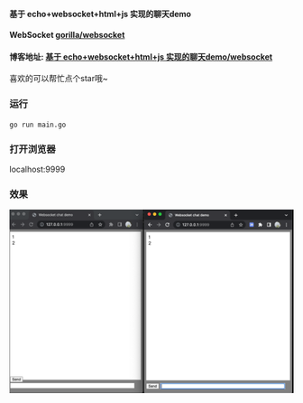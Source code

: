 #### 基于 echo+websocket+html+js 实现的聊天demo

#### WebSocket  <a href="https://github.com/gorilla/websocket" target="_blank">gorilla/websocket</a>
#### 博客地址: <a href="http://blog.caixiaoxin.cn/?p=705" target="_blank">基于 echo+websocket+html+js 实现的聊天demo/websocket</a>
喜欢的可以帮忙点个star哦~



### 运行

```shell
go run main.go
```

### 打开浏览器

localhost:9999



### 效果

![alt 属性文本](./chat.png)

